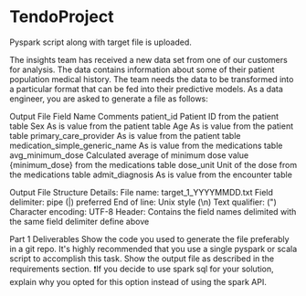 # TendoProject
Pyspark script along with target file is uploaded.

The insights team has received a new data set from one of our customers for analysis. The data contains information about some of their patient population medical history. The team needs the data to be transformed into a particular format that can be fed into their predictive models.
As a data engineer, you are asked to generate a file as follows:

Output File 
Field Name	Comments
patient_id	Patient ID from the patient table
Sex	As is value from the patient table
Age	As is value from the patient table
primary_care_provider	As is value from the patient table
medication_simple_generic_name	As is value from the medications table
avg_minimum_dose	Calculated average of minimum dose value {minimum_dose} from the medications table 
dose_unit	Unit of the dose from the medications table
admit_diagnosis	As is value from the encounter table

Output File Structure Details:
File name: target_1_YYYYMMDD.txt
Field delimiter: pipe (|) preferred
End of line: Unix style (\n)
Text qualifier: (")
Character encoding: UTF-8
Header: Contains the field names delimited with the same field delimiter define above

Part 1 Deliverables
Show the code you used to generate the file preferably in a git repo.
It's highly recommended that you use a single pyspark or scala script to accomplish this task.
Show the output file as described in the requirements section.
❗If you decide to use spark sql for your solution, explain why you opted for this option instead of using the spark API.

